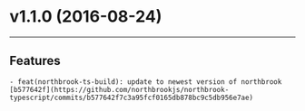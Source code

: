 # v1.1.0 (2016-08-24)
---


## Features

    - feat(northbrook-ts-build): update to newest version of northbrook [b577642f](https://github.com/northbrookjs/northbrook-typescript/commits/b577642f7c3a95fcf0165db878bc9c5db956e7ae)


